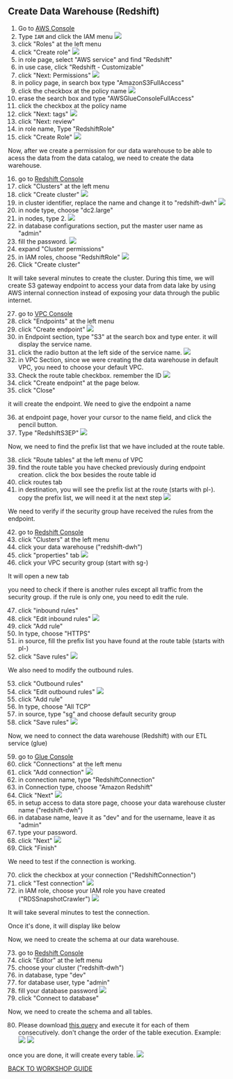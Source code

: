 ## Create Data Warehouse (Redshift)

1. Go to [AWS Console](https://console.aws.amazon.com/console/home?region=us-east-1#)
2. Type `IAM` and click the IAM menu
    ![](../../images/DLAndDWH/DWH/2.png)
3. click "Roles" at the left menu
4. click "Create role"
    ![](../../images/DLAndDWH/DWH/4.png)
5. in role page, select "AWS service" and find "Redshift"
6. in use case, click "Redshift - Customizable"
7. click "Next: Permissions"
    ![](../../images/DLAndDWH/DWH/7.png)
8. in policy page, in search box type "AmazonS3FullAccess"
9. click the checkbox at the policy name
    ![](../../images/DLAndDWH/DWH/9.png)
10. erase the search box and type "AWSGlueConsoleFullAccess"
11. click the checkbox at the policy name
12. click "Next: tags"
    ![](../../images/DLAndDWH/DWH/12.png)
13. click "Next: review"
14. in role name, Type "RedshiftRole"
15. click "Create Role"
    ![](../../images/DLAndDWH/DWH/15.png)

Now, after we create a permission for our data warehouse to be able to acess the data from the data catalog, we need to create the data warehouse.

16. go to [Redshift Console](https://console.aws.amazon.com/redshiftv2/home?region=us-east-1#landing)
17. click "Clusters" at the left menu
18. click "Create cluster"
    ![](../../images/DLAndDWH/DWH/18.png)
19. in cluster identifier, replace the name and change it to "redshift-dwh"
    ![](../../images/DLAndDWH/DWH/19.png)
20. in node type, choose "dc2.large"
21. in nodes, type 2.
    ![](../../images/DLAndDWH/DWH/21.png)
22. in database configurations section, put the master user name as "admin"
23. fill the password.
    ![](../../images/DLAndDWH/DWH/23.png)
24. expand "Cluster permissions"
25. in IAM roles, choose "RedshiftRole"
    ![](../../images/DLAndDWH/DWH/25.png)
26. Click "Create cluster"

It will take several minutes to create the cluster. During this time, we will create S3 gateway endpoint to access your data from data lake by using AWS internal connection instead of exposing your data through the public internet.

27. go to [VPC Console](https://console.aws.amazon.com/vpc/home?region=us-east-1#)
28. click "Endpoints" at the left menu
29. click "Create endpoint"
    ![](../../images/DLAndDWH/DWH/29.png)
30. in Endpoint section, type "S3" at the search box and type enter. it will display the service name.
31. click the radio button at the left side of the service name.
    ![](../../images/DLAndDWH/DWH/31.png)
32. in VPC Section, since we were creating the data warehouse in default VPC, you need to choose your default VPC.
33. Check the route table checkbox. remember the ID
    ![](../../images/DLAndDWH/DWH/33.png)
34. click "Create endpoint" at the page below.
35. click "Close"

it will create the endpoint. We need to give the endpoint a name

36. at endpoint page, hover your cursor to the name field, and click the pencil button.
37. Type "RedshiftS3EP"
    ![](../../images/DLAndDWH/DWH/37.png)

Now, we need to find the prefix list that we have included at the route table.

38. click "Route tables" at the left menu of VPC
39. find the route table you have checked previously during endpoint creation. click the box besides the route table id
40. click routes tab
41. in destination, you will see the prefix list at the route (starts with pl-). copy the prefix list, we will need it at the next step
    ![](../../images/DLAndDWH/DWH/41.png)

We need to verify if the security group have received the rules from the endpoint.

42. go to [Redshift Console](https://console.aws.amazon.com/redshiftv2/home?region=us-east-1#landing)
43. click "Clusters" at the left menu
44. click your data warehouse ("redshift-dwh")
45. click "properties" tab
    ![](../../images/DLAndDWH/DWH/45.png)
46. click your VPC security group (start with sg-)

It will open a new tab

you need to check if there is another rules except all traffic from the security group. if the rule is only one, you need to edit the rule.

47. click "inbound rules"
48. click "Edit inbound rules"
    ![](../../images/DLAndDWH/DWH/48.png)
49. click "Add rule"
50. In type, choose "HTTPS"
51. in source, fill the prefix list you have found at the route table (starts with pl-)
52. click "Save rules"
    ![](../../images/DLAndDWH/DWH/52.png)

We also need to modify the outbound rules.

53. click "Outbound rules"
54. click "Edit outbound rules"
    ![](../../images/DLAndDWH/DWH/54.png)
55. click "Add rule"
56. In type, choose "All TCP"
57. in source, type "sg" and choose default security group
58. click "Save rules"
    ![](../../images/DLAndDWH/DWH/58.png)

Now, we need to connect the data warehouse (Redshift) with our ETL service (glue)

59. go to [Glue Console](https://console.aws.amazon.com/glue/home?region=us-east-1)
60. click "Connections" at the left menu
61. click "Add connection"
    ![](../../images/DLAndDWH/DWH/61.png)
62. in connection name, type "RedshiftConnection"
63. in Connection type, choose "Amazon Redshift"
64. Click "Next"
    ![](../../images/DLAndDWH/DWH/64.png)
65. in setup access to data store page, choose your data warehouse cluster name ("redshift-dwh")
66. in database name, leave it as "dev" and for the username, leave it as "admin"
67. type your password.
68. click "Next"
    ![](../../images/DLAndDWH/DWH/68.png)
69. Click "Finish"

We need to test if the connection is working.

70. click the checkbox at your connection ("RedshiftConnection")
71. click "Test connection"
    ![](../../images/DLAndDWH/DWH/71.png)
72. in IAM role, choose your IAM role you have created ("RDSSnapshotCrawler")
    ![](../../images/DLAndDWH/DWH/72.png)

It will take several minutes to test the connection.

Once it's done, it will display like below

Now, we need to create the schema at our data warehouse.

73. go to [Redshift Console](https://console.aws.amazon.com/redshiftv2/home?region=us-east-1#landing)
74. click "Editor" at the left menu
75. choose your cluster ("redshift-dwh")
76. in database, type "dev"
77. for database user, type "admin"
78. fill your database password
    ![](../../images/DLAndDWH/DWH/78.png)
79. click "Connect to database"

Now, we need to create the schema and all tables.

80. Please download [this query](../../files/DLAndDWH/DWH/Redshift-DDL.sql) and execute it for each of them consecutively. don't change the order of the table execution.
Example: 
    ![](../../images/DLAndDWH/DWH/80.png)
    ![](../../images/DLAndDWH/DWH/80-2.png)

once you are done, it will create every table.
    ![](../../images/DLAndDWH/DWH/80-3.png)

[BACK TO WORKSHOP GUIDE](../../README.md)